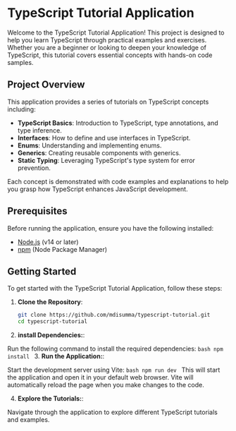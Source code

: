 # TypeScript Tutorial Application

Welcome to the TypeScript Tutorial Application! This project is designed to help you learn TypeScript through practical examples and exercises. Whether you are a beginner or looking to deepen your knowledge of TypeScript, this tutorial covers essential concepts with hands-on code samples.

## Project Overview

This application provides a series of tutorials on TypeScript concepts including:

- **TypeScript Basics**: Introduction to TypeScript, type annotations, and type inference.
- **Interfaces**: How to define and use interfaces in TypeScript.
- **Enums**: Understanding and implementing enums.
- **Generics**: Creating reusable components with generics.
- **Static Typing**: Leveraging TypeScript's type system for error prevention.

Each concept is demonstrated with code examples and explanations to help you grasp how TypeScript enhances JavaScript development.

## Prerequisites

Before running the application, ensure you have the following installed:

- [Node.js](https://nodejs.org/) (v14 or later)
- [npm](https://www.npmjs.com/) (Node Package Manager)

## Getting Started

To get started with the TypeScript Tutorial Application, follow these steps:

1. **Clone the Repository**:

   ```bash
   git clone https://github.com/mdisumma/typescript-tutorial.git
   cd typescript-tutorial

   ```

2. **install Dependencies:**:

Run the following command to install the required dependencies:
`bash
   npm install
    ` 3. **Run the Application:**:

Start the development server using Vite:
`bash
  npm run dev
    `
This will start the application and open it in your default web browser. Vite will automatically reload the page when you make changes to the code.

4. **Explore the Tutorials:**:

Navigate through the application to explore different TypeScript tutorials and examples.
